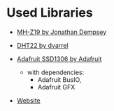 # Used Libraries

- [MH-Z19 by Jonathan Dempsey](https://github.com/WifWaf/MH-Z19)

- [DHT22 by dvarrel](https://github.com/dvarrel/DHT22)

- [Adafruit SSD1306 by Adafruit](https://github.com/adafruit/Adafruit_SSD1306)
  - with dependencies:
    - Adafruit BusIO, 
    - Adafruit GFX

- [Website](./Website/)